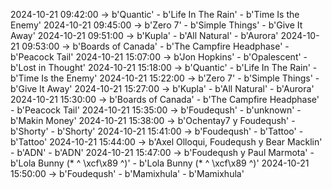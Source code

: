 2024-10-21 09:42:00 -> b'Quantic' - b'Life In The Rain' - b'Time Is the Enemy'
2024-10-21 09:45:00 -> b'Zero 7' - b'Simple Things' - b'Give It Away'
2024-10-21 09:51:00 -> b'Kupla' - b'All Natural' - b'Aurora'
2024-10-21 09:53:00 -> b'Boards of Canada' - b'The Campfire Headphase' - b'Peacock Tail'
2024-10-21 15:07:00 -> b'Jon Hopkins' - b'Opalescent' - b'Lost in Thought'
2024-10-21 15:18:00 -> b'Quantic' - b'Life In The Rain' - b'Time Is the Enemy'
2024-10-21 15:22:00 -> b'Zero 7' - b'Simple Things' - b'Give It Away'
2024-10-21 15:27:00 -> b'Kupla' - b'All Natural' - b'Aurora'
2024-10-21 15:30:00 -> b'Boards of Canada' - b'The Campfire Headphase' - b'Peacock Tail'
2024-10-21 15:35:00 -> b'Foudeqush' - b'unknown' - b'Makin Money'
2024-10-21 15:38:00 -> b'Ochentay7 y Foudeqush' - b'Shorty' - b'Shorty'
2024-10-21 15:41:00 -> b'Foudeqush' - b'Tattoo' - b'Tattoo'
2024-10-21 15:44:00 -> b'Axel Olloqui, Foudeqush y Bear Macklin' - b'ADN' - b'ADN'
2024-10-21 15:47:00 -> b'Foudeqush y Paul Marmota' - b'Lola Bunny (* ^ \xcf\x89 ^)' - b'Lola Bunny (* ^ \xcf\x89 ^)'
2024-10-21 15:50:00 -> b'Foudeqush' - b'Mamixhula' - b'Mamixhula'
